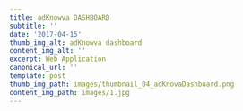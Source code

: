 ```yaml
---
title: adKnowva DASHBOARD
subtitle: ''
date: '2017-04-15'
thumb_img_alt: adKnowva dashboard
content_img_alt: ''
excerpt: Web Application
canonical_url: ''
template: post
thumb_img_path: images/thumbnail_04_adKnovaDashboard.png
content_img_path: images/1.jpg
---
```

